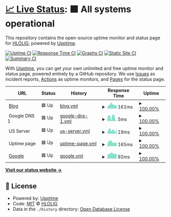 # [📈 Live Status](https://uptime.hloli.pw): <!--live status--> **🟩 All systems operational**

This repository contains the open-source uptime monitor and status page for [HLOLIG](https://uptime.hloli.pw), powered by [Upptime](https://github.com/upptime/upptime).

[![Uptime CI](https://github.com/HLOLIG/upptime-v1.3/workflows/Uptime%20CI/badge.svg)](https://github.com/HLOLIG/upptime-v1.3/actions?query=workflow%3A%22Uptime+CI%22)
[![Response Time CI](https://github.com/HLOLIG/upptime-v1.3/workflows/Response%20Time%20CI/badge.svg)](https://github.com/HLOLIG/upptime-v1.3/actions?query=workflow%3A%22Response+Time+CI%22)
[![Graphs CI](https://github.com/HLOLIG/upptime-v1.3/workflows/Graphs%20CI/badge.svg)](https://github.com/HLOLIG/upptime-v1.3/actions?query=workflow%3A%22Graphs+CI%22)
[![Static Site CI](https://github.com/HLOLIG/upptime-v1.3/workflows/Static%20Site%20CI/badge.svg)](https://github.com/HLOLIG/upptime-v1.3/actions?query=workflow%3A%22Static+Site+CI%22)
[![Summary CI](https://github.com/HLOLIG/upptime-v1.3/workflows/Summary%20CI/badge.svg)](https://github.com/HLOLIG/upptime-v1.3/actions?query=workflow%3A%22Summary+CI%22)

With [Upptime](https://upptime.js.org), you can get your own unlimited and free uptime monitor and status page, powered entirely by a GitHub repository. We use [Issues](https://github.com/HLOLIG/upptime-v1.3/issues) as incident reports, [Actions](https://github.com/HLOLIG/upptime-v1.3/actions) as uptime monitors, and [Pages](https://uptime.hloli.pw) for the status page.

<!--start: status pages-->
<!-- This summary is generated by Upptime (https://github.com/upptime/upptime) -->
<!-- Do not edit this manually, your changes will be overwritten -->
<!-- prettier-ignore -->
| URL | Status | History | Response Time | Uptime |
| --- | ------ | ------- | ------------- | ------ |
| <img alt="" src="https://blog.hloli.pw/melody-favicon.ico" height="13"> [Blog](https://blog.hloli.pw) | 🟩 Up | [blog.yml](https://github.com/HLOLIG/upptime-v1.3/commits/HEAD/history/blog.yml) | <details><summary><img alt="Response time graph" src="./graphs/blog/response-time-week.png" height="20"> 161ms</summary><br><a href="https://uptime.hloli.pw/history/blog"><img alt="Response time 171" src="https://img.shields.io/endpoint?url=https%3A%2F%2Fraw.githubusercontent.com%2FHLOLIG%2Fupptime-v1.3%2FHEAD%2Fapi%2Fblog%2Fresponse-time.json"></a><br><a href="https://uptime.hloli.pw/history/blog"><img alt="24-hour response time 191" src="https://img.shields.io/endpoint?url=https%3A%2F%2Fraw.githubusercontent.com%2FHLOLIG%2Fupptime-v1.3%2FHEAD%2Fapi%2Fblog%2Fresponse-time-day.json"></a><br><a href="https://uptime.hloli.pw/history/blog"><img alt="7-day response time 161" src="https://img.shields.io/endpoint?url=https%3A%2F%2Fraw.githubusercontent.com%2FHLOLIG%2Fupptime-v1.3%2FHEAD%2Fapi%2Fblog%2Fresponse-time-week.json"></a><br><a href="https://uptime.hloli.pw/history/blog"><img alt="30-day response time 191" src="https://img.shields.io/endpoint?url=https%3A%2F%2Fraw.githubusercontent.com%2FHLOLIG%2Fupptime-v1.3%2FHEAD%2Fapi%2Fblog%2Fresponse-time-month.json"></a><br><a href="https://uptime.hloli.pw/history/blog"><img alt="1-year response time 171" src="https://img.shields.io/endpoint?url=https%3A%2F%2Fraw.githubusercontent.com%2FHLOLIG%2Fupptime-v1.3%2FHEAD%2Fapi%2Fblog%2Fresponse-time-year.json"></a></details> | <details><summary><a href="https://uptime.hloli.pw/history/blog">100.00%</a></summary><a href="https://uptime.hloli.pw/history/blog"><img alt="All-time uptime 100.00%" src="https://img.shields.io/endpoint?url=https%3A%2F%2Fraw.githubusercontent.com%2FHLOLIG%2Fupptime-v1.3%2FHEAD%2Fapi%2Fblog%2Fuptime.json"></a><br><a href="https://uptime.hloli.pw/history/blog"><img alt="24-hour uptime 100.00%" src="https://img.shields.io/endpoint?url=https%3A%2F%2Fraw.githubusercontent.com%2FHLOLIG%2Fupptime-v1.3%2FHEAD%2Fapi%2Fblog%2Fuptime-day.json"></a><br><a href="https://uptime.hloli.pw/history/blog"><img alt="7-day uptime 100.00%" src="https://img.shields.io/endpoint?url=https%3A%2F%2Fraw.githubusercontent.com%2FHLOLIG%2Fupptime-v1.3%2FHEAD%2Fapi%2Fblog%2Fuptime-week.json"></a><br><a href="https://uptime.hloli.pw/history/blog"><img alt="30-day uptime 100.00%" src="https://img.shields.io/endpoint?url=https%3A%2F%2Fraw.githubusercontent.com%2FHLOLIG%2Fupptime-v1.3%2FHEAD%2Fapi%2Fblog%2Fuptime-month.json"></a><br><a href="https://uptime.hloli.pw/history/blog"><img alt="1-year uptime 100.00%" src="https://img.shields.io/endpoint?url=https%3A%2F%2Fraw.githubusercontent.com%2FHLOLIG%2Fupptime-v1.3%2FHEAD%2Fapi%2Fblog%2Fuptime-year.json"></a></details>
| <img alt="" src="https://icons.duckduckgo.com/ip3/null.ico" height="13"> Google DNS 1 | 🟩 Up | [google-dns-1.yml](https://github.com/HLOLIG/upptime-v1.3/commits/HEAD/history/google-dns-1.yml) | <details><summary><img alt="Response time graph" src="./graphs/google-dns-1/response-time-week.png" height="20"> 5ms</summary><br><a href="https://uptime.hloli.pw/history/google-dns-1"><img alt="Response time 7" src="https://img.shields.io/endpoint?url=https%3A%2F%2Fraw.githubusercontent.com%2FHLOLIG%2Fupptime-v1.3%2FHEAD%2Fapi%2Fgoogle-dns-1%2Fresponse-time.json"></a><br><a href="https://uptime.hloli.pw/history/google-dns-1"><img alt="24-hour response time 2" src="https://img.shields.io/endpoint?url=https%3A%2F%2Fraw.githubusercontent.com%2FHLOLIG%2Fupptime-v1.3%2FHEAD%2Fapi%2Fgoogle-dns-1%2Fresponse-time-day.json"></a><br><a href="https://uptime.hloli.pw/history/google-dns-1"><img alt="7-day response time 5" src="https://img.shields.io/endpoint?url=https%3A%2F%2Fraw.githubusercontent.com%2FHLOLIG%2Fupptime-v1.3%2FHEAD%2Fapi%2Fgoogle-dns-1%2Fresponse-time-week.json"></a><br><a href="https://uptime.hloli.pw/history/google-dns-1"><img alt="30-day response time 5" src="https://img.shields.io/endpoint?url=https%3A%2F%2Fraw.githubusercontent.com%2FHLOLIG%2Fupptime-v1.3%2FHEAD%2Fapi%2Fgoogle-dns-1%2Fresponse-time-month.json"></a><br><a href="https://uptime.hloli.pw/history/google-dns-1"><img alt="1-year response time 7" src="https://img.shields.io/endpoint?url=https%3A%2F%2Fraw.githubusercontent.com%2FHLOLIG%2Fupptime-v1.3%2FHEAD%2Fapi%2Fgoogle-dns-1%2Fresponse-time-year.json"></a></details> | <details><summary><a href="https://uptime.hloli.pw/history/google-dns-1">100.00%</a></summary><a href="https://uptime.hloli.pw/history/google-dns-1"><img alt="All-time uptime 100.00%" src="https://img.shields.io/endpoint?url=https%3A%2F%2Fraw.githubusercontent.com%2FHLOLIG%2Fupptime-v1.3%2FHEAD%2Fapi%2Fgoogle-dns-1%2Fuptime.json"></a><br><a href="https://uptime.hloli.pw/history/google-dns-1"><img alt="24-hour uptime 100.00%" src="https://img.shields.io/endpoint?url=https%3A%2F%2Fraw.githubusercontent.com%2FHLOLIG%2Fupptime-v1.3%2FHEAD%2Fapi%2Fgoogle-dns-1%2Fuptime-day.json"></a><br><a href="https://uptime.hloli.pw/history/google-dns-1"><img alt="7-day uptime 100.00%" src="https://img.shields.io/endpoint?url=https%3A%2F%2Fraw.githubusercontent.com%2FHLOLIG%2Fupptime-v1.3%2FHEAD%2Fapi%2Fgoogle-dns-1%2Fuptime-week.json"></a><br><a href="https://uptime.hloli.pw/history/google-dns-1"><img alt="30-day uptime 100.00%" src="https://img.shields.io/endpoint?url=https%3A%2F%2Fraw.githubusercontent.com%2FHLOLIG%2Fupptime-v1.3%2FHEAD%2Fapi%2Fgoogle-dns-1%2Fuptime-month.json"></a><br><a href="https://uptime.hloli.pw/history/google-dns-1"><img alt="1-year uptime 100.00%" src="https://img.shields.io/endpoint?url=https%3A%2F%2Fraw.githubusercontent.com%2FHLOLIG%2Fupptime-v1.3%2FHEAD%2Fapi%2Fgoogle-dns-1%2Fuptime-year.json"></a></details>
| <img alt="" src="https://icons.duckduckgo.com/ip3/null.ico" height="13"> US Server | 🟩 Up | [us-server.yml](https://github.com/HLOLIG/upptime-v1.3/commits/HEAD/history/us-server.yml) | <details><summary><img alt="Response time graph" src="./graphs/us-server/response-time-week.png" height="20"> 19ms</summary><br><a href="https://uptime.hloli.pw/history/us-server"><img alt="Response time 18" src="https://img.shields.io/endpoint?url=https%3A%2F%2Fraw.githubusercontent.com%2FHLOLIG%2Fupptime-v1.3%2FHEAD%2Fapi%2Fus-server%2Fresponse-time.json"></a><br><a href="https://uptime.hloli.pw/history/us-server"><img alt="24-hour response time 14" src="https://img.shields.io/endpoint?url=https%3A%2F%2Fraw.githubusercontent.com%2FHLOLIG%2Fupptime-v1.3%2FHEAD%2Fapi%2Fus-server%2Fresponse-time-day.json"></a><br><a href="https://uptime.hloli.pw/history/us-server"><img alt="7-day response time 19" src="https://img.shields.io/endpoint?url=https%3A%2F%2Fraw.githubusercontent.com%2FHLOLIG%2Fupptime-v1.3%2FHEAD%2Fapi%2Fus-server%2Fresponse-time-week.json"></a><br><a href="https://uptime.hloli.pw/history/us-server"><img alt="30-day response time 18" src="https://img.shields.io/endpoint?url=https%3A%2F%2Fraw.githubusercontent.com%2FHLOLIG%2Fupptime-v1.3%2FHEAD%2Fapi%2Fus-server%2Fresponse-time-month.json"></a><br><a href="https://uptime.hloli.pw/history/us-server"><img alt="1-year response time 18" src="https://img.shields.io/endpoint?url=https%3A%2F%2Fraw.githubusercontent.com%2FHLOLIG%2Fupptime-v1.3%2FHEAD%2Fapi%2Fus-server%2Fresponse-time-year.json"></a></details> | <details><summary><a href="https://uptime.hloli.pw/history/us-server">100.00%</a></summary><a href="https://uptime.hloli.pw/history/us-server"><img alt="All-time uptime 100.00%" src="https://img.shields.io/endpoint?url=https%3A%2F%2Fraw.githubusercontent.com%2FHLOLIG%2Fupptime-v1.3%2FHEAD%2Fapi%2Fus-server%2Fuptime.json"></a><br><a href="https://uptime.hloli.pw/history/us-server"><img alt="24-hour uptime 100.00%" src="https://img.shields.io/endpoint?url=https%3A%2F%2Fraw.githubusercontent.com%2FHLOLIG%2Fupptime-v1.3%2FHEAD%2Fapi%2Fus-server%2Fuptime-day.json"></a><br><a href="https://uptime.hloli.pw/history/us-server"><img alt="7-day uptime 100.00%" src="https://img.shields.io/endpoint?url=https%3A%2F%2Fraw.githubusercontent.com%2FHLOLIG%2Fupptime-v1.3%2FHEAD%2Fapi%2Fus-server%2Fuptime-week.json"></a><br><a href="https://uptime.hloli.pw/history/us-server"><img alt="30-day uptime 100.00%" src="https://img.shields.io/endpoint?url=https%3A%2F%2Fraw.githubusercontent.com%2FHLOLIG%2Fupptime-v1.3%2FHEAD%2Fapi%2Fus-server%2Fuptime-month.json"></a><br><a href="https://uptime.hloli.pw/history/us-server"><img alt="1-year uptime 100.00%" src="https://img.shields.io/endpoint?url=https%3A%2F%2Fraw.githubusercontent.com%2FHLOLIG%2Fupptime-v1.3%2FHEAD%2Fapi%2Fus-server%2Fuptime-year.json"></a></details>
| <img alt="" src="https://icons.duckduckgo.com/ip3/null.ico" height="13"> Uptime page | 🟩 Up | [uptime-page.yml](https://github.com/HLOLIG/upptime-v1.3/commits/HEAD/history/uptime-page.yml) | <details><summary><img alt="Response time graph" src="./graphs/uptime-page/response-time-week.png" height="20"> 165ms</summary><br><a href="https://uptime.hloli.pw/history/uptime-page"><img alt="Response time 151" src="https://img.shields.io/endpoint?url=https%3A%2F%2Fraw.githubusercontent.com%2FHLOLIG%2Fupptime-v1.3%2FHEAD%2Fapi%2Fuptime-page%2Fresponse-time.json"></a><br><a href="https://uptime.hloli.pw/history/uptime-page"><img alt="24-hour response time 187" src="https://img.shields.io/endpoint?url=https%3A%2F%2Fraw.githubusercontent.com%2FHLOLIG%2Fupptime-v1.3%2FHEAD%2Fapi%2Fuptime-page%2Fresponse-time-day.json"></a><br><a href="https://uptime.hloli.pw/history/uptime-page"><img alt="7-day response time 165" src="https://img.shields.io/endpoint?url=https%3A%2F%2Fraw.githubusercontent.com%2FHLOLIG%2Fupptime-v1.3%2FHEAD%2Fapi%2Fuptime-page%2Fresponse-time-week.json"></a><br><a href="https://uptime.hloli.pw/history/uptime-page"><img alt="30-day response time 176" src="https://img.shields.io/endpoint?url=https%3A%2F%2Fraw.githubusercontent.com%2FHLOLIG%2Fupptime-v1.3%2FHEAD%2Fapi%2Fuptime-page%2Fresponse-time-month.json"></a><br><a href="https://uptime.hloli.pw/history/uptime-page"><img alt="1-year response time 151" src="https://img.shields.io/endpoint?url=https%3A%2F%2Fraw.githubusercontent.com%2FHLOLIG%2Fupptime-v1.3%2FHEAD%2Fapi%2Fuptime-page%2Fresponse-time-year.json"></a></details> | <details><summary><a href="https://uptime.hloli.pw/history/uptime-page">100.00%</a></summary><a href="https://uptime.hloli.pw/history/uptime-page"><img alt="All-time uptime 100.00%" src="https://img.shields.io/endpoint?url=https%3A%2F%2Fraw.githubusercontent.com%2FHLOLIG%2Fupptime-v1.3%2FHEAD%2Fapi%2Fuptime-page%2Fuptime.json"></a><br><a href="https://uptime.hloli.pw/history/uptime-page"><img alt="24-hour uptime 100.00%" src="https://img.shields.io/endpoint?url=https%3A%2F%2Fraw.githubusercontent.com%2FHLOLIG%2Fupptime-v1.3%2FHEAD%2Fapi%2Fuptime-page%2Fuptime-day.json"></a><br><a href="https://uptime.hloli.pw/history/uptime-page"><img alt="7-day uptime 100.00%" src="https://img.shields.io/endpoint?url=https%3A%2F%2Fraw.githubusercontent.com%2FHLOLIG%2Fupptime-v1.3%2FHEAD%2Fapi%2Fuptime-page%2Fuptime-week.json"></a><br><a href="https://uptime.hloli.pw/history/uptime-page"><img alt="30-day uptime 100.00%" src="https://img.shields.io/endpoint?url=https%3A%2F%2Fraw.githubusercontent.com%2FHLOLIG%2Fupptime-v1.3%2FHEAD%2Fapi%2Fuptime-page%2Fuptime-month.json"></a><br><a href="https://uptime.hloli.pw/history/uptime-page"><img alt="1-year uptime 100.00%" src="https://img.shields.io/endpoint?url=https%3A%2F%2Fraw.githubusercontent.com%2FHLOLIG%2Fupptime-v1.3%2FHEAD%2Fapi%2Fuptime-page%2Fuptime-year.json"></a></details>
| <img alt="" src="https://www.google.com/favicon.ico" height="13"> [Google](https://www.google.com) | 🟩 Up | [google.yml](https://github.com/HLOLIG/upptime-v1.3/commits/HEAD/history/google.yml) | <details><summary><img alt="Response time graph" src="./graphs/google/response-time-week.png" height="20"> 92ms</summary><br><a href="https://uptime.hloli.pw/history/google"><img alt="Response time 112" src="https://img.shields.io/endpoint?url=https%3A%2F%2Fraw.githubusercontent.com%2FHLOLIG%2Fupptime-v1.3%2FHEAD%2Fapi%2Fgoogle%2Fresponse-time.json"></a><br><a href="https://uptime.hloli.pw/history/google"><img alt="24-hour response time 90" src="https://img.shields.io/endpoint?url=https%3A%2F%2Fraw.githubusercontent.com%2FHLOLIG%2Fupptime-v1.3%2FHEAD%2Fapi%2Fgoogle%2Fresponse-time-day.json"></a><br><a href="https://uptime.hloli.pw/history/google"><img alt="7-day response time 92" src="https://img.shields.io/endpoint?url=https%3A%2F%2Fraw.githubusercontent.com%2FHLOLIG%2Fupptime-v1.3%2FHEAD%2Fapi%2Fgoogle%2Fresponse-time-week.json"></a><br><a href="https://uptime.hloli.pw/history/google"><img alt="30-day response time 109" src="https://img.shields.io/endpoint?url=https%3A%2F%2Fraw.githubusercontent.com%2FHLOLIG%2Fupptime-v1.3%2FHEAD%2Fapi%2Fgoogle%2Fresponse-time-month.json"></a><br><a href="https://uptime.hloli.pw/history/google"><img alt="1-year response time 112" src="https://img.shields.io/endpoint?url=https%3A%2F%2Fraw.githubusercontent.com%2FHLOLIG%2Fupptime-v1.3%2FHEAD%2Fapi%2Fgoogle%2Fresponse-time-year.json"></a></details> | <details><summary><a href="https://uptime.hloli.pw/history/google">100.00%</a></summary><a href="https://uptime.hloli.pw/history/google"><img alt="All-time uptime 100.00%" src="https://img.shields.io/endpoint?url=https%3A%2F%2Fraw.githubusercontent.com%2FHLOLIG%2Fupptime-v1.3%2FHEAD%2Fapi%2Fgoogle%2Fuptime.json"></a><br><a href="https://uptime.hloli.pw/history/google"><img alt="24-hour uptime 100.00%" src="https://img.shields.io/endpoint?url=https%3A%2F%2Fraw.githubusercontent.com%2FHLOLIG%2Fupptime-v1.3%2FHEAD%2Fapi%2Fgoogle%2Fuptime-day.json"></a><br><a href="https://uptime.hloli.pw/history/google"><img alt="7-day uptime 100.00%" src="https://img.shields.io/endpoint?url=https%3A%2F%2Fraw.githubusercontent.com%2FHLOLIG%2Fupptime-v1.3%2FHEAD%2Fapi%2Fgoogle%2Fuptime-week.json"></a><br><a href="https://uptime.hloli.pw/history/google"><img alt="30-day uptime 100.00%" src="https://img.shields.io/endpoint?url=https%3A%2F%2Fraw.githubusercontent.com%2FHLOLIG%2Fupptime-v1.3%2FHEAD%2Fapi%2Fgoogle%2Fuptime-month.json"></a><br><a href="https://uptime.hloli.pw/history/google"><img alt="1-year uptime 100.00%" src="https://img.shields.io/endpoint?url=https%3A%2F%2Fraw.githubusercontent.com%2FHLOLIG%2Fupptime-v1.3%2FHEAD%2Fapi%2Fgoogle%2Fuptime-year.json"></a></details>

<!--end: status pages-->

[**Visit our status website →**](https://uptime.hloli.pw)

## 📄 License

- Powered by: [Upptime](https://github.com/upptime/upptime)
- Code: [MIT](./LICENSE) © [HLOLIG](https://uptime.hloli.pw)
- Data in the `./history` directory: [Open Database License](https://opendatacommons.org/licenses/odbl/1-0/)
